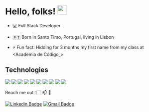 
# Hello, folks! <img src="https://raw.githubusercontent.com/MartinHeinz/MartinHeinz/master/wave.gif" width="30px">

- 💻 Full Stack Developer
- 🇵🇹 Born in Santo Tirso, Portugal, living in Lisbon


- ⚡ Fun fact: Hidding for 3 months my first name from my class at &lt;Academia de Código_&gt;

## Technologies 
![](https://img.shields.io/badge/<Java>-informational?style=flat&logo=<LOGO_NAME>&logoColor=white&color=d35400)
![](https://img.shields.io/badge/<JavaScript>-informational?style=flat&logo=<LOGO_NAME>&logoColor=white&color=f1c40f)
![](https://img.shields.io/badge/<HTML5>-informational?style=flat&logo=<LOGO_NAME>&logoColor=white&color=d35400)
![](https://img.shields.io/badge/<CSS3>-informational?style=flat&logo=<LOGO_NAME>&logoColor=white&color=2980b9)
![](https://img.shields.io/badge/<BootStrap>-informational?style=flat&logo=<LOGO_NAME>&logoColor=white&color=8e44ad)
![](https://img.shields.io/badge/<Spring>-informational?style=flat&logo=<LOGO_NAME>&logoColor=white&color=27ae60)
![](https://img.shields.io/badge/<MySQL>-informational?style=flat&logo=<LOGO_NAME>&logoColor=white&color=3498db)
![](https://img.shields.io/badge/<Hibernate>-informational?style=flat&logo=<LOGO_NAME>&logoColor=white&color=16a085)
![](https://img.shields.io/badge/<TomCat>-informational?style=flat&logo=<LOGO_NAME>&logoColor=white&color=f39c12)
![](https://img.shields.io/badge/<Maven>-informational?style=flat&logo=<LOGO_NAME>&logoColor=white&color=8e44ad)


Reach me out 👇🏻 📫  💬

[![Linkedin Badge](https://img.shields.io/badge/-AlexandreMoura-6633cc??style=plastic&logo=Linkedin&logoColor=white&link=https://www.linkedin.com/in/alexandre-r-moura/)](https://www.linkedin.com/in/alexandre-r-moura/)
[![Gmail Badge](https://img.shields.io/badge/-alexandremoura@live.com.pt-ab0909?style=plastic&logo=Gmail&logoColor=white&link=mailto:alexandremoura@live.com.pt)](mailto:alexandremoura@live.com.pt)
